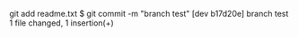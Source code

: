  git add readme.txt 
$ git commit -m "branch test"
[dev b17d20e] branch test
 1 file changed, 1 insertion(+)

